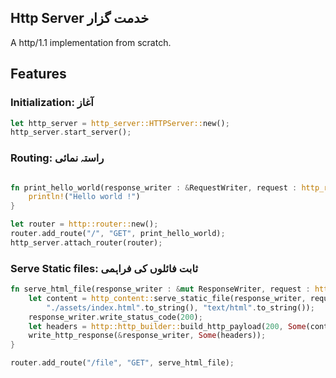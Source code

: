 ## Http Server خدمت گزار 

A http/1.1 implementation from scratch.

## Features

### Initialization: آغاز

```rust
let http_server = http_server::HTTPServer::new();
http_server.start_server();
```

### Routing: راستہ نمائی

```rust

fn print_hello_world(response_writer : &RequestWriter, request : http_request::HttpRequest){
    println!("Hello world !")
}

let router = http::router::new();
router.add_route("/", "GET", print_hello_world);
http_server.attach_router(router);

```

### Serve Static files: ثابت فائلوں کی فراہمی

```rust
fn serve_html_file(response_writer : &mut ResponseWriter, request : http_request::HttpRequest){
    let content = http_content::serve_static_file(response_writer, request, 
        "./assets/index.html".to_string(), "text/html".to_string());
    response_writer.write_status_code(200);
    let headers = http::http_builder::build_http_payload(200, Some(content));
    write_http_response(&response_writer, Some(headers));
}

router.add_route("/file", "GET", serve_html_file);
```
